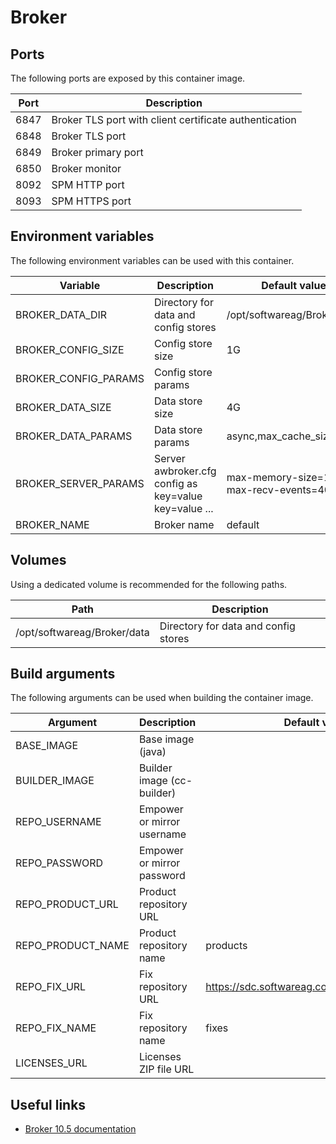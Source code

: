 # Broker

## Ports

The following ports are exposed by this container image.

| Port | Description |
| ---- | ----------- |
| 6847 | Broker TLS port with client certificate authentication |
| 6848 | Broker TLS port |
| 6849 | Broker primary port |
| 6850 | Broker monitor |
| 8092 | SPM HTTP port |
| 8093 | SPM HTTPS port |

## Environment variables

The following environment variables can be used with this container.

| Variable | Description | Default value |
| -------- | ----------- | ------------- |
| BROKER_DATA_DIR | Directory for data and config stores | /opt/softwareag/Broker/data |
| BROKER_CONFIG_SIZE | Config store size | 1G |
| BROKER_CONFIG_PARAMS | Config store params | |
| BROKER_DATA_SIZE | Data store size | 4G |
| BROKER_DATA_PARAMS | Data store params | async,max_cache_size=512 |
| BROKER_SERVER_PARAMS | Server awbroker.cfg config as key=value key=value ... | max-memory-size=1024 max-recv-events=400 |
| BROKER_NAME | Broker name | default |

## Volumes

Using a dedicated volume is recommended for the following paths.

| Path | Description |
| ---- | ----------- |
| /opt/softwareag/Broker/data | Directory for data and config stores |

## Build arguments

The following arguments can be used when building the container image.

| Argument | Description | Default value |
| -------- | ----------- | ------------- |
| BASE_IMAGE | Base image (java) | |
| BUILDER_IMAGE | Builder image (cc-builder) | |
| REPO_USERNAME | Empower or mirror username | |
| REPO_PASSWORD | Empower or mirror password | |
| REPO_PRODUCT_URL | Product repository URL | |
| REPO_PRODUCT_NAME | Product repository name | products |
| REPO_FIX_URL | Fix repository URL | https://sdc.softwareag.com/updates/prodRepo |
| REPO_FIX_NAME | Fix repository name | fixes |
| LICENSES_URL | Licenses ZIP file URL | |

## Useful links

- [Broker 10.5 documentation](https://documentation.softwareag.com/webmethods/broker/pif10-5/10-5_Broker_webhelp/index.html)
